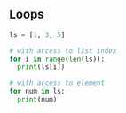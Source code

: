 ## Loops

```python
ls = [1, 3, 5]

# with access to list index
for i in range(len(ls)):
  print(ls[i])

# with access to element
for num in ls:
  print(num)
```

